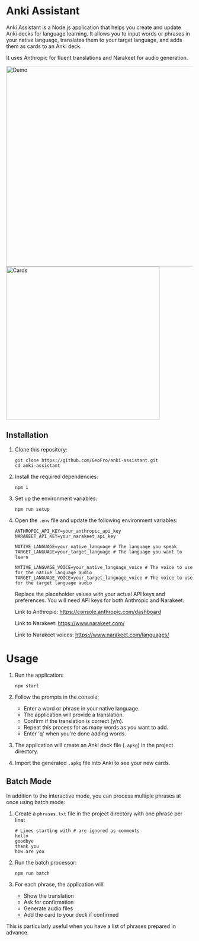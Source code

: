 # Anki Assistant

Anki Assistant is a Node.js application that helps you create and update Anki decks for language learning. It allows you to input words or phrases in your native language, translates them to your target language, and adds them as cards to an Anki deck.

It uses Anthropic for fluent translations and Narakeet for audio generation.

<img width="541" alt="Demo" src="https://github.com/user-attachments/assets/0156ba34-6bbb-4f2b-a4fb-f85b00c76734">

<img width="414" alt="Cards" src="https://github.com/user-attachments/assets/cc34f70f-4850-44eb-83cc-a9c7d26b06ac">

## Installation

1. Clone this repository:

   ```
   git clone https://github.com/GeoFro/anki-assistant.git
   cd anki-assistant
   ```

2. Install the required dependencies:

   ```
   npm i
   ```

3. Set up the environment variables:

   ```
   npm run setup
   ```

4. Open the `.env` file and update the following environment variables:

   ```
   ANTHROPIC_API_KEY=your_anthropic_api_key
   NARAKEET_API_KEY=your_narakeet_api_key

   NATIVE_LANGUAGE=your_native_language # The language you speak
   TARGET_LANGUAGE=your_target_language # The language you want to learn

   NATIVE_LANGUAGE_VOICE=your_native_language_voice # The voice to use for the native language audio
   TARGET_LANGUAGE_VOICE=your_target_language_voice # The voice to use for the target language audio
   ```

   Replace the placeholder values with your actual API keys and preferences.
   You will need API keys for both Anthropic and Narakeet.

   Link to Anthropic: https://console.anthropic.com/dashboard

   Link to Narakeet: https://www.narakeet.com/

   Link to Narakeet voices: https://www.narakeet.com/languages/

# Usage

1. Run the application:

   ```
   npm start
   ```

2. Follow the prompts in the console:

   - Enter a word or phrase in your native language.
   - The application will provide a translation.
   - Confirm if the translation is correct (y/n).
   - Repeat this process for as many words as you want to add.
   - Enter 'q' when you're done adding words.

3. The application will create an Anki deck file (`.apkg`) in the project directory.

4. Import the generated `.apkg` file into Anki to see your new cards.

## Batch Mode

In addition to the interactive mode, you can process multiple phrases at once using batch mode:

1. Create a `phrases.txt` file in the project directory with one phrase per line:

   ```
   # Lines starting with # are ignored as comments
   hello
   goodbye
   thank you
   how are you
   ```

2. Run the batch processor:

   ```
   npm run batch
   ```

3. For each phrase, the application will:
   - Show the translation
   - Ask for confirmation
   - Generate audio files
   - Add the card to your deck if confirmed

This is particularly useful when you have a list of phrases prepared in advance.
